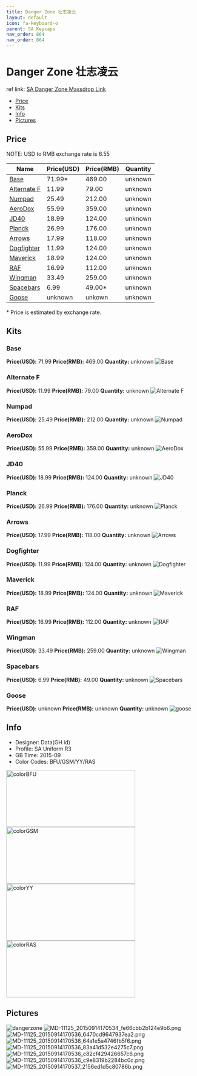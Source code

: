 ```yaml
---
title: Danger Zone 壮志凌云
layout: default
icon: fa-keyboard-o
parent: SA Keycaps
nav_order: 864
nav_order: 864
---
```


# Danger Zone 壮志凌云

ref link: [SA Danger Zone Massdrop Link](https://www.massdrop.com/buy/danger-zone-sa-keycap-set)

* [Price](#price)
* [Kits](#kits)
* [Info](#info)
* [Pictures](#pictures)

## Price

NOTE: USD to RMB exchange rate is 6.55

| Name          | Price(USD)    | Price(RMB)  | Quantity |
| ------------- | ------------- | ----------- | -------- |
|[Base](#base)|71.99*|469.00|unknown|
|[Alternate F](#alternate-f)|11.99|79.00|unknown|
|[Numpad](#numpad)|25.49|212.00|unknown|
|[AeroDox](#aerodox)|55.99|359.00|unknown|
|[JD40](#jd40)|18.99|124.00|unknown|
|[Planck](#planck)|26.99|176.00|unknown|
|[Arrows](#arrows)|17.99|118.00|unknown|
|[Dogfighter](#dogfighter)|11.99|124.00|unknown|
|[Maverick](#maverick)|18.99|124.00|unknown|
|[RAF](#raf)|16.99|112.00|unknown|
|[Wingman](#wingman)|33.49|259.00|unknown|
|[Spacebars](#spacebars)|6.99|49.00*|unknown|
|[Goose](#goose)|unknown|unkown|unknown|

\* Price is estimated by exchange rate. 

## Kits
### Base
**Price(USD):** 71.99    **Price(RMB):** 469.00    **Quantity:** unknown
<img src="{{ 'assets/images/sa-keycaps/dangerzone/kits_pics/base.png' | relative_url }}" alt="Base" class="image featured">

### Alternate F
**Price(USD):** 11.99    **Price(RMB):** 79.00    **Quantity:** unknown
<img src="{{ 'assets/images/sa-keycaps/dangerzone/kits_pics/alternatef.png' | relative_url }}" alt="Alternate F" class="image featured">

### Numpad
**Price(USD):** 25.49    **Price(RMB):** 212.00    **Quantity:** unknown
<img src="{{ 'assets/images/sa-keycaps/dangerzone/kits_pics/numpad.png' | relative_url }}" alt="Numpad" class="image featured">

### AeroDox
**Price(USD):** 55.99    **Price(RMB):** 359.00    **Quantity:** unknown
<img src="{{ 'assets/images/sa-keycaps/dangerzone/kits_pics/aerodox.png' | relative_url }}" alt="AeroDox" class="image featured">

### JD40
**Price(USD):** 18.99    **Price(RMB):** 124.00    **Quantity:** unknown
<img src="{{ 'assets/images/sa-keycaps/dangerzone/kits_pics/jd40.png' | relative_url }}" alt="JD40" class="image featured">

### Planck
**Price(USD):** 26.99    **Price(RMB):** 176.00    **Quantity:** unknown
<img src="{{ 'assets/images/sa-keycaps/dangerzone/kits_pics/planck.png' | relative_url }}" alt="Planck" class="image featured">

### Arrows
**Price(USD):** 17.99    **Price(RMB):** 118.00    **Quantity:** unknown
<img src="{{ 'assets/images/sa-keycaps/dangerzone/kits_pics/arrows.png' | relative_url }}" alt="Arrows" class="image featured">

### Dogfighter
**Price(USD):** 11.99    **Price(RMB):** 124.00    **Quantity:** unknown
<img src="{{ 'assets/images/sa-keycaps/dangerzone/kits_pics/dogfighter.png' | relative_url }}" alt="Dogfighter" class="image featured">

### Maverick
**Price(USD):** 18.99    **Price(RMB):** 124.00    **Quantity:** unknown
<img src="{{ 'assets/images/sa-keycaps/dangerzone/kits_pics/maverick.png' | relative_url }}" alt="Maverick" class="image featured">

### RAF
**Price(USD):** 16.99    **Price(RMB):** 112.00    **Quantity:** unknown
<img src="{{ 'assets/images/sa-keycaps/dangerzone/kits_pics/raf.png' | relative_url }}" alt="RAF" class="image featured">

### Wingman
**Price(USD):** 33.49    **Price(RMB):** 259.00    **Quantity:** unknown
<img src="{{ 'assets/images/sa-keycaps/dangerzone/kits_pics/wingman.png' | relative_url }}" alt="Wingman" class="image featured">

### Spacebars
**Price(USD):** 6.99    **Price(RMB):** 49.00    **Quantity:** unknown
<img src="{{ 'assets/images/sa-keycaps/dangerzone/kits_pics/spacebars.png' | relative_url }}" alt="Spacebars" class="image featured">

### Goose
**Price(USD):** unknown    **Price(RMB):** unknown    **Quantity:** unknown
<img src="{{ 'assets/images/sa-keycaps/dangerzone/kits_pics/goose.png' | relative_url }}" alt="goose" class="image featured">

## Info
* Designer: Data(GH id)
* Profile: SA Uniform R3
* GB Time: 2015-09
* Color Codes: BFU/GSM/YY/RAS  
<img src="{{ 'assets/images/sa-keycaps/SP_ColorCodes/abs/SP_Abs_ColorCodes_BFU.png' | relative_url }}" alt="colorBFU" height="150" width="340">
<img src="{{ 'assets/images/sa-keycaps/SP_ColorCodes/abs/SP_Abs_ColorCodes_GSM.png' | relative_url }}" alt="colorGSM" height="150" width="340">
<img src="{{ 'assets/images/sa-keycaps/SP_ColorCodes/abs/SP_Abs_ColorCodes_YY.png' | relative_url }}" alt="colorYY" height="150" width="340">
<img src="{{ 'assets/images/sa-keycaps/SP_ColorCodes/abs/SP_Abs_ColorCodes_RAS.png' | relative_url }}" alt="colorRAS" height="150" width="340">

## Pictures
<img src="{{ 'assets/images/sa-keycaps/dangerzone/rendering_pics/dangerzone.jpg' | relative_url }}" alt="dangerzone" class="image featured">
<img src="{{ 'assets/images/sa-keycaps/dangerzone/rendering_pics/MD-11125_20150914170534_fe66cbb2b124e9b6.png' | relative_url }}" alt="MD-11125_20150914170534_fe66cbb2b124e9b6.png" class="image featured">
<img src="{{ 'assets/images/sa-keycaps/dangerzone/rendering_pics/MD-11125_20150914170536_6470cd9647937ea2.png' | relative_url }}" alt="MD-11125_20150914170536_6470cd9647937ea2.png" class="image featured">
<img src="{{ 'assets/images/sa-keycaps/dangerzone/rendering_pics/MD-11125_20150914170536_64a1e5a4746fb5f6.png' | relative_url }}" alt="MD-11125_20150914170536_64a1e5a4746fb5f6.png" class="image featured">
<img src="{{ 'assets/images/sa-keycaps/dangerzone/rendering_pics/MD-11125_20150914170536_83a41d532e4275c7.png' | relative_url }}" alt="MD-11125_20150914170536_83a41d532e4275c7.png" class="image featured">
<img src="{{ 'assets/images/sa-keycaps/dangerzone/rendering_pics/MD-11125_20150914170536_c82cf429426657c6.png' | relative_url }}" alt="MD-11125_20150914170536_c82cf429426657c6.png" class="image featured">
<img src="{{ 'assets/images/sa-keycaps/dangerzone/rendering_pics/MD-11125_20150914170536_c9e8319b2284bc0c.png' | relative_url }}" alt="MD-11125_20150914170536_c9e8319b2284bc0c.png" class="image featured">
<img src="{{ 'assets/images/sa-keycaps/dangerzone/rendering_pics/MD-11125_20150914170537_2156ed1d5c80786b.png' | relative_url }}" alt="MD-11125_20150914170537_2156ed1d5c80786b.png" class="image featured">
